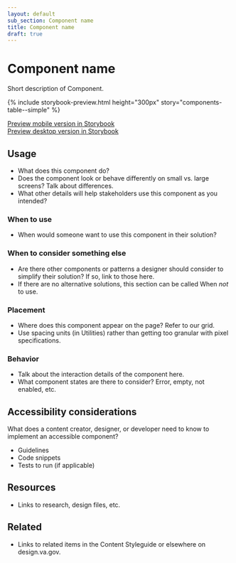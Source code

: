 ```yaml
---
layout: default
sub_section: Component name
title: Component name
draft: true
---
```


# Component name

<p class="va-introtext">Short description of Component.</p>

<!-- This is where live component example(s) from Storybook should appear. -->

{% include storybook-preview.html height="300px" story="components-table--simple" %}

<!-- Optional section

## Variations
* If multiple variations of the component exist (eg accordions can have a border or be borderless) use this section to present those variations. Include live examples from Storybook.

{% include storybook-preview.html height="300px" story="components-table--complex" %}

-->

[Preview mobile version in Storybook](https:link.com)<br/>
[Preview desktop version in Storybook](https:link.com)

## Usage
* What does this component do? 
* Does the component look or behave differently on small vs. large screens? Talk about differences.
* What other details will help stakeholders use this component as you intended?

### When to use
* When would someone want to use this component in their solution?

### When to consider something else
* Are there other components or patterns a designer should consider to simplify their solution? If so, link to those here.
* If there are no alternative solutions, this section can be called When _not_ to use.

### Placement
* Where does this component appear on the page? Refer to our grid.
* Use spacing units (in Utilities) rather than getting too granular with pixel specifications.

### Behavior
* Talk about the interaction details of the component here. 
* What component states are there to consider? Error, empty, not enabled, etc.

## Accessibility considerations
What does a content creator, designer, or developer need to know to implement an accessible component?
* Guidelines
* Code snippets
* Tests to run (if applicable)

## Resources
* Links to research, design files, etc.

## Related
* Links to related items in the Content Styleguide or elsewhere on design.va.gov.
